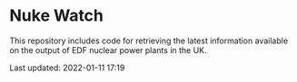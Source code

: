 # Nuke Watch

This repository includes code for retrieving the latest information available on the output of EDF nuclear power plants in the UK.

Last updated: 2022-01-11 17:19